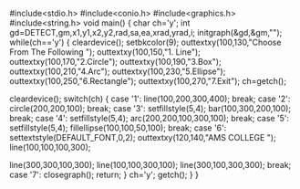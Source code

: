 #include<stdio.h>
#include<conio.h>
#include<graphics.h>
#include<string.h>
void main()
{
char ch='y';
int gd=DETECT,gm,x1,y1,x2,y2,rad,sa,ea,xrad,yrad,i;
initgraph(&gd,&gm,"");
while(ch=='y')
{
cleardevice();
setbkcolor(9);
outtextxy(100,130,"Choose From The Following ");
outtextxy(100,150,"1. Line");
outtextxy(100,170,"2.Circle");
outtextxy(100,190,"3.Box");
outtextxy(100,210,"4.Arc");
outtextxy(100,230,"5.Ellipse");
outtextxy(100,250,"6.Rectangle");
outtextxy(100,270,"7.Exit");
ch=getch(); 

cleardevice();
switch(ch)
{
case '1':
line(100,200,300,400);
break;
case '2':
circle(200,200,100);
break;
case '3':
setfillstyle(5,4);
bar(100,300,200,100);
break;
case '4':
setfillstyle(5,4);
arc(200,200,100,300,100);
break;
case '5':
setfillstyle(5,4);
fillellipse(100,100,50,100);
break;
case '6':
settextstyle(DEFAULT_FONT,0,2);
outtextxy(120,140,"AMS COLLEGE ");
line(100,100,100,300); 

line(300,300,100,300);
line(100,100,300,100);
line(300,100,300,300);
break;
case '7':
closegraph();
return;
}
ch='y';
getch();
}
}
